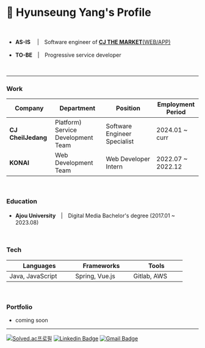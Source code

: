 # 📌 Hyunseung Yang's Profile

<br>

* **AS-IS**　 |　Software engineer of [**CJ THE MARKET**(WEB/APP)](https://www.cjthemarket.com/pc/main)

* **TO-BE**　|　Progressive service developer

<br>

***

### **Work**
|Company|Department|Position|Employment Period|
|--------|--------|--------|--------|
|**CJ CheilJedang** 　　|Platform) Service Development Team　　|Software Engineer Specialist　　|2024.01 ~ curr　　|
|**KONAI**|Web Development Team|Web Developer Intern|2022.07 ~ 2022.12|


<br>



### **Education**
* **Ajou University**　|　Digital Media Bachelor's degree (2017.01 ~ 2023.08)


<br>


### **Tech**
|Languages|Frameworks|Tools|
|----|----|----|
|Java, JavaScript　　|Spring, Vue.js　　|Gitlab, AWS　　|


<br>


### **Portfolio**
* coming soon

***

[![Solved.ac프로필](http://mazassumnida.wtf/api/mini/generate_badge?boj=dev_hsyang)](https://solved.ac/dev_hsyang)
[![Linkedin Badge](https://img.shields.io/badge/-LinkedIn-blue?style=flat-square&logo=Linkedin&logoColor=white&link=https://www.linkedin.com/in/hyunseungyang/)](https://www.linkedin.com/in/hyunseungyang/)
[![Gmail Badge](https://img.shields.io/badge/Gmail-d14836?style=flat-square&logo=Gmail&logoColor=white&link=mailto:dev.hsyang@gmail.com)](mailto:dev.hsyang@gmail.com)
